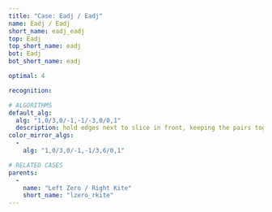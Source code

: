 ```yaml
---
title: "Case: Eadj / Eadj"
name: Eadj / Eadj
short_name: eadj_eadj
top: Eadj
top_short_name: eadj
bot: Eadj
bot_short_name: eadj

optimal: 4

recognition:

# ALGORITHMS
default_alg:
  alg: "1,0/3,0/-1,-1/-3,0/0,1"
  description: hold edges next to slice in front, keeping the pairs together
color_mirror_algs:
  -
    alg: "1,0/3,0/-1,-1/3,6/0,1"

# RELATED CASES
parents:
  -
    name: "Left Zero / Right Kite"
    short_name: "lzero_rkite"
---
```


